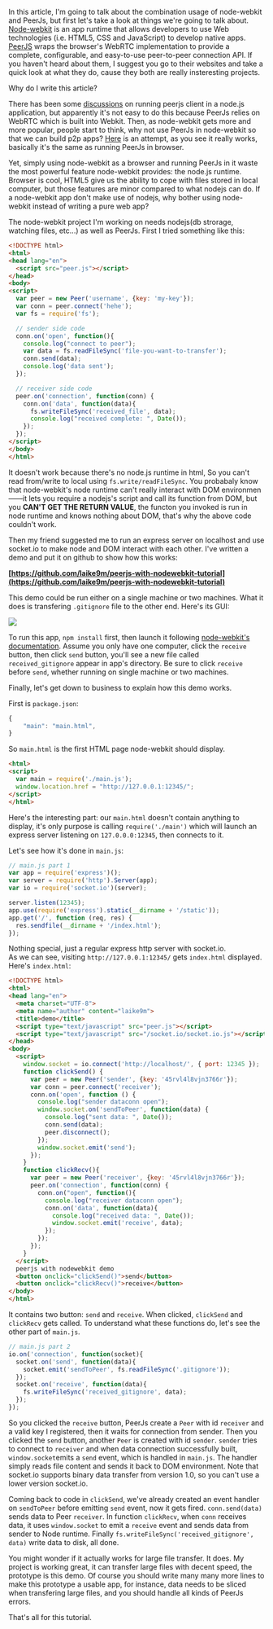 In this article, I'm going to talk about the combination usage of node-webkit and PeerJs, but first let's take a look at things we're going to talk about. [Node-webkit][1] is an app runtime that allows developers to use Web technologies (i.e. HTML5, CSS and JavaScript) to develop native apps. [PeerJS][2] wraps the browser's WebRTC implementation to provide a complete, configurable, and easy-to-use peer-to-peer connection API. If you haven't heard about them, I suggest you go to their websites and take a quick look at what they do, cause they both are really insteresting projects.

Why do I write this article?

There has been some [discussions][3] on running peerjs client in a node.js application, but apparently it's not easy to do this because PeerJs relies on WebRTC which is built into Webkit. Then, as node-webkit gets more and more popular, people start to think, why not use PeerJs in node-webkit so that we can build p2p apps? [Here][4] is an attempt, as you see it really works, basically it's the same as running PeerJs in browser.

Yet, simply using node-webkit as a browser and running PeerJs in it waste the most powerful feature node-webkit provides: the node.js runtime. Browser is cool, HTML5 give us the ability to cope with files stored in local computer, but those features are minor compared to what nodejs can do. If a node-webkit app don't make use of nodejs, why bother using node-webkit instead of writing a pure web app?

The node-webkit project I'm working on needs nodejs(db strorage, watching files, etc...) as well as PeerJs. First I tried something like this:

```html
<!DOCTYPE html>
<html>
<head lang="en">
  <script src="peer.js"></script>
</head>
<body>
<script>
  var peer = new Peer('username', {key: 'my-key'});
  var conn = peer.connect('hehe');
  var fs = require('fs');

  // sender side code
  conn.on('open', function(){
    console.log("connect to peer");
    var data = fs.readFileSync('file-you-want-to-transfer');
    conn.send(data);
    console.log('data sent');
  });

  // receiver side code
  peer.on('connection', function(conn) {
    conn.on('data', function(data){
      fs.writeFileSync('received_file', data);
      console.log("received complete: ", Date());
    });
  });
</script>
</body>
</html>
```   

It doesn't work because there's no node.js runtime in html, So you can't read from/write to local using `fs.write/readFileSync`. You probabaly know that node-webkit's node runtime can't really interact with DOM environmen——it lets you require a nodejs's script and call its function from DOM, but you **CAN'T GET THE RETURN VALUE**, the functon you invoked is run in node runtime and knows nothing about DOM, that's why the above code couldn't work.

Then my friend suggested me to run an express server on localhost and use socket.io to make node and DOM interact with each other. I've written a demo and put it on github to show how this works:

**[https://github.com/laike9m/peerjs-with-nodewebkit-tutorial](https://github.com/laike9m/peerjs-with-nodewebkit-tutorial)**

This demo could be run either on a single machine or two machines. What it does is transfering `.gitignore` file to the other end. Here's its GUI:

![](https://laike9m.com/media/content/BlogPost/images/peer-nw-1.jpg)

To run this app, `npm install` first, then launch it following [node-webkit's documentation][6]. Assume you only have one computer, click the `receive` button, then click `send` button, you'll see a new file called `received_gitignore` appear in app's directory. Be sure to click `receive` before `send`, whether running on single machine or two machines.

Finally, let's get down to business to explain how this demo works.

First is `package.json`:

```javascript
{
    "main": "main.html",
}
```

So `main.html` is the first HTML page node-webkit should display.

```html
<html>
<script>
  var main = require('./main.js');
  window.location.href = "http://127.0.0.1:12345/";
</script>
</html>
```

Here's the interesting part: our `main.html` doesn't contain anything to display, it's only purpose is calling `require('./main')` which will launch an express server listening on `127.0.0.0:12345`, then connects to it.

Let's see how it's done in `main.js`:

```javascript
// main.js part 1
var app = require('express')();
var server = require('http').Server(app);
var io = require('socket.io')(server);

server.listen(12345);
app.use(require('express').static(__dirname + '/static'));
app.get('/', function (req, res) {
  res.sendfile(__dirname + '/index.html');
});
```

Nothing special, just a regular express http server with socket.io.  
As we can see, visiting `http://127.0.0.1:12345/` gets `index.html` displayed. Here's `index.html`:

```html
<!DOCTYPE html>
<html>
<head lang="en">
  <meta charset="UTF-8">
  <meta name="author" content="laike9m">
  <title>demo</title>
  <script type="text/javascript" src="peer.js"></script>
  <script type="text/javascript" src="/socket.io/socket.io.js"></script>
</head>
<body>
  <script>
    window.socket = io.connect('http://localhost/', { port: 12345 });
    function clickSend() {
      var peer = new Peer('sender', {key: '45rvl4l8vjn3766r'});
      var conn = peer.connect('receiver');
      conn.on('open', function () {
        console.log("sender dataconn open");
        window.socket.on('sendToPeer', function(data) {
          console.log("sent data: ", Date());
          conn.send(data);
          peer.disconnect();
        });
        window.socket.emit('send');
      });
    }
    function clickRecv(){
      var peer = new Peer('receiver', {key: '45rvl4l8vjn3766r'});
      peer.on('connection', function(conn) {
        conn.on("open", function(){
          console.log("receiver dataconn open");
          conn.on('data', function(data){
            console.log("received data: ", Date());
            window.socket.emit('receive', data);
          });
        });
      });
    }
  </script>
  peerjs with nodewebkit demo
  <button onclick="clickSend()">send</button>
  <button onclick="clickRecv()">receive</button>
</body>
</html>
``` 

It contains two button: `send` and `receive`. When clicked, `clickSend` and `clickRecv` gets called. To understand what these functions do, let's see the other part of `main.js`.

```javascript
// main.js part 2
io.on('connection', function(socket){
  socket.on('send', function(data){
    socket.emit('sendToPeer', fs.readFileSync('.gitignore'));
  });
  socket.on('receive', function(data){
    fs.writeFileSync('received_gitignore', data);
  });
});
```

So you clicked the `receive` button, PeerJs create a `Peer` with id `receiver` and a valid key I registered, then it waits for connection from sender. Then you clicked the `send` button, another `Peer` is created with id `sender`. `sender` tries to connect to `receiver` and when data connection successfully built, `window.socket`emits a `send` event, which is handled in `main.js`. The handler simply reads file content and sends it back to DOM environment. Note that socket.io supports binary data transfer from version 1.0, so you can't use a lower version socket.io.

Coming back to code in `clickSend`, we've already created an event handler on `sendToPeer` before emitting `send` event, now it gets fired. `conn.send(data)` sends data to Peer `receiver`. In function `clickRecv`, when `conn` receives data, it uses `window.socket` to emit a `receive` event and sends data from sender to Node runtime. Finally `fs.writeFileSync('received_gitignore', data)` write data to disk, all done.

You might wonder if it actually works for large file transfer. It does. My project is working great, it can transfer large files with decent speed, the prototype is this demo. Of course you should write many many more lines to make this prototype a usable app, for instance, data needs to be sliced when transfering large files, and you should handle all kinds of PeerJs errors.

That's all for this tutorial.


[1]:https://github.com/rogerwang/node-webkit/
[2]:http://peerjs.com/
[3]:https://github.com/peers/peerjs/issues/103
[4]:https://github.com/rogerwang/node-webkit/issues/1526
[5]:https://github.com/rogerwang/node-webkit/wiki/Differences-of-JavaScript-contexts
[6]:https://github.com/rogerwang/node-webkit/wiki/How-to-run-apps
